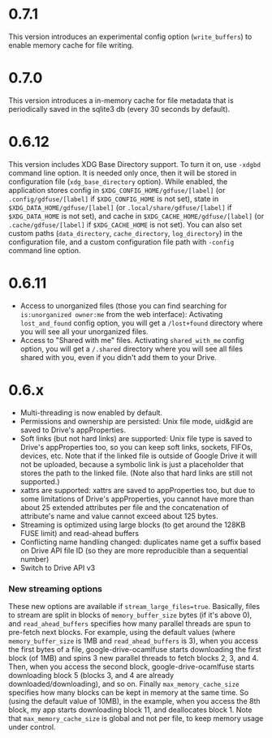 0.7.1
=====

This version introduces an experimental config option (`write_buffers`) to enable memory cache for file writing.

0.7.0
=====

This version introduces a in-memory cache for file metadata that is periodically saved in the sqlite3 db (every 30 seconds by default).

0.6.12
======

This version includes XDG Base Directory support. To turn it on, use `-xdgbd` command line option. It is needed only once, then it will be stored in configuration file (`xdg_base_directory` option). While enabled, the application stores config in `$XDG_CONFIG_HOME/gdfuse/[label]` (or `.config/gdfuse/[label]` if `$XDG_CONFIG_HOME` is not set), state in `$XDG_DATA_HOME/gdfuse/[label]` (or `.local/share/gdfuse/[label]` if `$XDG_DATA_HOME` is not set), and cache in `$XDG_CACHE_HOME/gdfuse/[label]` (or `.cache/gdfuse/[label]` if `$XDG_CACHE_HOME` is not set). You can also set custom paths (`data_directory`, `cache_directory`, `log_directory`) in the configuration file, and a custom configuration file path with `-config` command line option.

0.6.11
======

* Access to unorganized files (those you can find searching for `is:unorganized owner:me` from the web interface): Activating `lost_and_found` config option, you will get a `/lost+found` directory where you will see all your unorganized files.
* Access to "Shared with me" files. Activating `shared_with_me` config option, you will get a `/.shared` directory where you will see all files shared with you, even if you didn't add them to your Drive.

0.6.x
=====

* Multi-threading is now enabled by default.
* Permissions and ownership are persisted: Unix file mode, uid&gid are saved to Drive's appProperties.
* Soft links (but not hard links) are supported: Unix file type is saved to Drive's appProperties too, so you can keep soft links, sockets, FIFOs, devices, etc. Note that if the linked file is outside of Google Drive it will not be uploaded, because a symbolic link is just a placeholder that stores the path to the linked file. (Note also that hard links are still not supported.)
* xattrs are supported: xattrs are saved to appProperties too, but due to some limitations of Drive's appProperties, you cannot have more than about 25 extended attributes per file and the concatenation of attribute's name and value cannot exceed about 125 bytes.
* Streaming is optimized using large blocks (to get around the 128KB FUSE limit) and read-ahead buffers
* Conflicting name handling changed: duplicates name get a suffix based on Drive API file ID (so they are more reproducible than a sequential number)
* Switch to Drive API v3

### New streaming options

These new options are available if `stream_large_files=true`. Basically, files to stream are split in blocks of `memory_buffer_size` bytes (if it's above 0), and `read_ahead_buffers` specifies how many parallel threads are spun to pre-fetch next blocks. For example, using the default values (where `memory_buffer_size` is 1MB and `read_ahead_buffers` is 3), when you access the first bytes of a file, google-drive-ocamlfuse starts downloading the first block (of 1MB) and spins 3 new parallel threads to fetch blocks 2, 3, and 4. Then, when you access the second block, google-drive-ocamlfuse starts downloading block 5 (blocks 3, and 4 are already downloaded/downloading), and so on. Finally `max_memory_cache_size` specifies how many blocks can be kept in memory at the same time. So (using the default value of 10MB), in the example, when you access the 8th block, my app starts downloading block 11, and deallocates block 1. Note that `max_memory_cache_size` is global and not per file, to keep memory usage under control.
